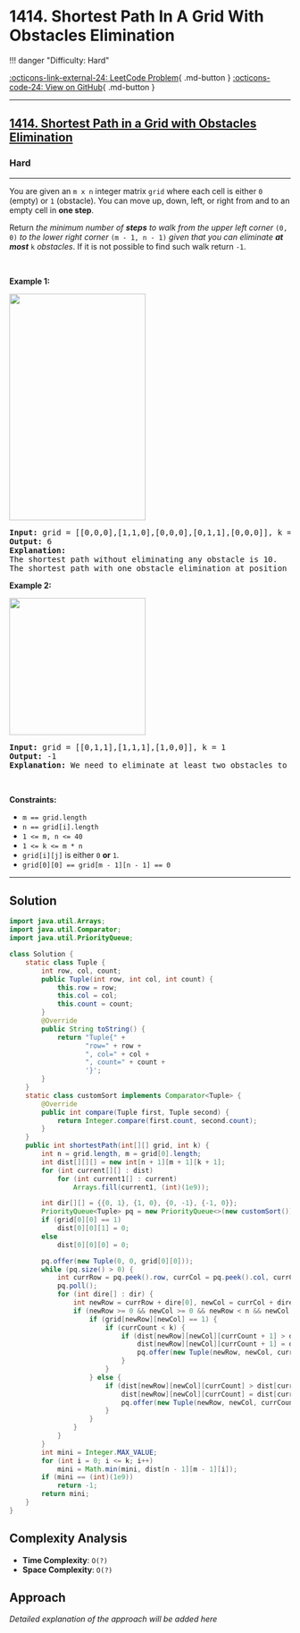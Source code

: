# 1414. Shortest Path In A Grid With Obstacles Elimination

!!! danger "Difficulty: Hard"

[:octicons-link-external-24: LeetCode Problem](https://leetcode.com/problems/shortest-path-in-a-grid-with-obstacles-elimination/){ .md-button }
[:octicons-code-24: View on GitHub](https://github.com/RAJ8664/Leetcode/tree/master/1414-shortest-path-in-a-grid-with-obstacles-elimination){ .md-button }

---

<h2><a href="https://leetcode.com/problems/shortest-path-in-a-grid-with-obstacles-elimination">1414. Shortest Path in a Grid with Obstacles Elimination</a></h2><h3>Hard</h3><hr><p>You are given an <code>m x n</code> integer matrix <code>grid</code> where each cell is either <code>0</code> (empty) or <code>1</code> (obstacle). You can move up, down, left, or right from and to an empty cell in <strong>one step</strong>.</p>

<p>Return <em>the minimum number of <strong>steps</strong> to walk from the upper left corner </em><code>(0, 0)</code><em> to the lower right corner </em><code>(m - 1, n - 1)</code><em> given that you can eliminate <strong>at most</strong> </em><code>k</code><em> obstacles</em>. If it is not possible to find such walk return <code>-1</code>.</p>

<p>&nbsp;</p>
<p><strong class="example">Example 1:</strong></p>
<img alt="" src="https://assets.leetcode.com/uploads/2021/09/30/short1-grid.jpg" style="width: 244px; height: 405px;" />
<pre>
<strong>Input:</strong> grid = [[0,0,0],[1,1,0],[0,0,0],[0,1,1],[0,0,0]], k = 1
<strong>Output:</strong> 6
<strong>Explanation:</strong> 
The shortest path without eliminating any obstacle is 10.
The shortest path with one obstacle elimination at position (3,2) is 6. Such path is (0,0) -&gt; (0,1) -&gt; (0,2) -&gt; (1,2) -&gt; (2,2) -&gt; <strong>(3,2)</strong> -&gt; (4,2).
</pre>

<p><strong class="example">Example 2:</strong></p>
<img alt="" src="https://assets.leetcode.com/uploads/2021/09/30/short2-grid.jpg" style="width: 244px; height: 245px;" />
<pre>
<strong>Input:</strong> grid = [[0,1,1],[1,1,1],[1,0,0]], k = 1
<strong>Output:</strong> -1
<strong>Explanation:</strong> We need to eliminate at least two obstacles to find such a walk.
</pre>

<p>&nbsp;</p>
<p><strong>Constraints:</strong></p>

<ul>
	<li><code>m == grid.length</code></li>
	<li><code>n == grid[i].length</code></li>
	<li><code>1 &lt;= m, n &lt;= 40</code></li>
	<li><code>1 &lt;= k &lt;= m * n</code></li>
	<li><code>grid[i][j]</code> is either <code>0</code> <strong>or</strong> <code>1</code>.</li>
	<li><code>grid[0][0] == grid[m - 1][n - 1] == 0</code></li>
</ul>


---

## Solution

```java
import java.util.Arrays;
import java.util.Comparator;
import java.util.PriorityQueue;

class Solution {
    static class Tuple {
        int row, col, count;
        public Tuple(int row, int col, int count) {
            this.row = row;
            this.col = col;
            this.count = count;
        }
        @Override
        public String toString() {
            return "Tuple{" +
                   "row=" + row +
                   ", col=" + col +
                   ", count=" + count +
                   '}';
        }
    }
    static class customSort implements Comparator<Tuple> {
        @Override
        public int compare(Tuple first, Tuple second) {
            return Integer.compare(first.count, second.count);
        }
    }
    public int shortestPath(int[][] grid, int k) {
        int n = grid.length, m = grid[0].length;
        int dist[][][] = new int[n + 1][m + 1][k + 1];
        for (int current[][] : dist)
            for (int current1[] : current)
                Arrays.fill(current1, (int)(1e9));

        int dir[][] = {{0, 1}, {1, 0}, {0, -1}, {-1, 0}};
        PriorityQueue<Tuple> pq = new PriorityQueue<>(new customSort());
        if (grid[0][0] == 1)
            dist[0][0][1] = 0;
        else
            dist[0][0][0] = 0;

        pq.offer(new Tuple(0, 0, grid[0][0]));
        while (pq.size() > 0) {
            int currRow = pq.peek().row, currCol = pq.peek().col, currCount = pq.peek().count;
            pq.poll();
            for (int dire[] : dir) {
                int newRow = currRow + dire[0], newCol = currCol + dire[1];
                if (newRow >= 0 && newCol >= 0 && newRow < n && newCol < m) {
                    if (grid[newRow][newCol] == 1) {
                        if (currCount < k) {
                            if (dist[newRow][newCol][currCount + 1] > dist[currRow][currCol][currCount] + 1) {
                                dist[newRow][newCol][currCount + 1] = dist[currRow][currCol][currCount] + 1;
                                pq.offer(new Tuple(newRow, newCol, currCount + 1));
                            }
                        }
                    } else {
                        if (dist[newRow][newCol][currCount] > dist[currRow][currCol][currCount] + 1) {
                            dist[newRow][newCol][currCount] = dist[currRow][currCol][currCount] + 1;
                            pq.offer(new Tuple(newRow, newCol, currCount));
                        }
                    }
                }
            }
        }
        int mini = Integer.MAX_VALUE;
        for (int i = 0; i <= k; i++)
            mini = Math.min(mini, dist[n - 1][m - 1][i]);
        if (mini == (int)(1e9))
            return -1;
        return mini;
    }
}
```

## Complexity Analysis

- **Time Complexity**: `O(?)`
- **Space Complexity**: `O(?)`

## Approach

*Detailed explanation of the approach will be added here*

